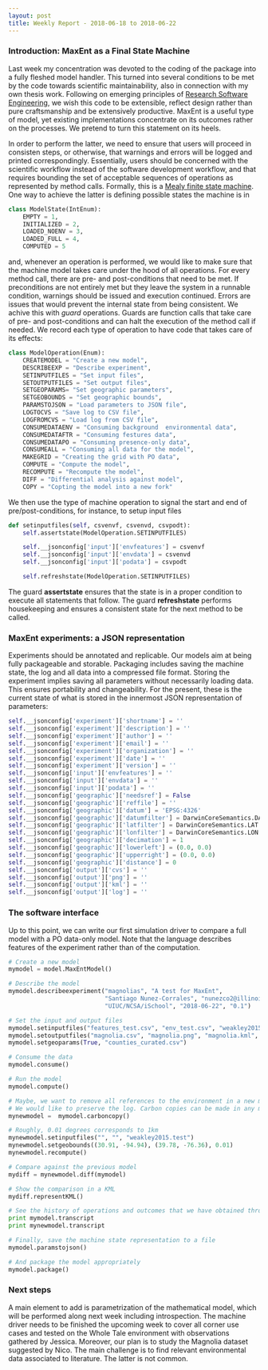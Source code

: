 ```yaml
---
layout: post
title: Weekly Report - 2018-06-18 to 2018-06-22
---
```


### Introduction: MaxEnt as a Final State Machine

Last week my concentration was devoted to the coding of the package into a fully fleshed model handler. This turned into several conditions to be met by the code towards scientific maintainability, also in connection with my own thesis work. Following on emerging principles of [Research Software Engineering](https://openresearchsoftware.metajnl.com/articles/10.5334/jors.184/), we wish this code to be extensible, reflect design rather than pure craftsmanship and be extensively productive. MaxEnt is a useful type of model, yet existing implementations concentrate on its outcomes rather on the processes. We pretend to turn this statement on its heels.

In order to perform the latter, we need to ensure that users will proceed in consisten steps, or otherwise, that warnings and errors will be logged and printed correspondingly. Essentially, users should be concerned with the scientific workflow instead of the software development workflow, and that requires bounding the set of acceptable sequences of operations as represented by method calls. Formally, this is a [Mealy finite state machine](https://en.wikipedia.org/wiki/Mealy_machine). One way to achieve the latter is defining possible states the machine is in

```python
class ModelState(IntEnum):
    EMPTY = 1,
    INITIALIZED = 2,
    LOADED_NOENV = 3,
    LOADED_FULL = 4,
    COMPUTED = 5
```

and, whenever an operation is performed, we would like to make sure that the machine model takes care under the hood of all operations. For every method call, there are pre- and post-conditions that need to be met. If preconditions are not entirely met but they leave the system in a runnable condition, warnings should be issued and execution continued. Errors are issues that would prevent the internal state from being consistent. We achive this with *guard* operations. Guards are function calls that take care of pre- and post-conditions and can halt the execution of the method call if needed. We record each type of operation to have code that takes care of its effects:

```python
class ModelOperation(Enum):
    CREATEMODEL = "Create a new model",
    DESCRIBEEXP = "Describe experiment",
    SETINPUTFILES = "Set input files",
    SETOUTPUTFILES = "Set output files",
    SETGEOPARAMS= "Set geographic parameters",
    SETGEOBOUNDS = "Set geographic bounds",
    PARAMSTOJSON = "Load parameters to JSON file",
    LOGTOCVS = "Save log to CSV file",
    LOGFROMCVS = "Load log from CSV file",
    CONSUMEDATAENV = "Consuming background  environmental data",
    CONSUMEDATAFTR = "Consuming festures data",
    CONSUMEDATAPO = "Consuming presence-only data",
    CONSUMEALL = "Consuming all data for the model",
    MAKEGRID = "Creating the grid with PO data",
    COMPUTE = "Compute the model",
    RECOMPUTE = "Recompute the model",
    DIFF = "Differential analysis against model",
    COPY = "Copting the model into a new fork"
```

We then use the type of machine operation to signal the start and end of pre/post-conditions, for instance, to setup input files

```python
def setinputfiles(self, csvenvf, csvenvd, csvpodt):
    self.assertstate(ModelOperation.SETINPUTFILES)

    self.__jsonconfig['input']['envfeatures'] = csvenvf
    self.__jsonconfig['input']['envdata'] = csvenvd
    self.__jsonconfig['input']['podata'] = csvpodt

    self.refreshstate(ModelOperation.SETINPUTFILES)

```

The guard **assertstate** ensures that the state is in a proper condition to execute all statements that follow. The guard **refreshstate** performs housekeeping and ensures a consistent state for the next method to be called.

### MaxEnt experiments: a JSON representation

Experiments should be annotated and replicable. Our models aim at being fully packageable and storable. Packaging includes saving the machine state, the log and all data into a compressed file format. Storing the experiment implies saving all parameters without necessarily loading data. This ensures portability and changeability. For the present, these is the current state of what is stored in the innermost JSON representation of parameters:

```python
self.__jsonconfig['experiment']['shortname'] = ''
self.__jsonconfig['experiment']['description'] = ''
self.__jsonconfig['experiment']['author'] = ''
self.__jsonconfig['experiment']['email'] = ''
self.__jsonconfig['experiment']['organization'] = ''
self.__jsonconfig['experiment']['date'] = ''
self.__jsonconfig['experiment']['version'] = ''
self.__jsonconfig['input']['envfeatures'] = ''
self.__jsonconfig['input']['envdata'] = ''
self.__jsonconfig['input']['podata'] = ''
self.__jsonconfig['geographic']['needsref'] = False
self.__jsonconfig['geographic']['reffile'] = ''
self.__jsonconfig['geographic']['datum'] = 'EPSG:4326'
self.__jsonconfig['geographic']['datumfilter'] = DarwinCoreSemantics.DATUM
self.__jsonconfig['geographic']['latfilter'] = DarwinCoreSemantics.LAT
self.__jsonconfig['geographic']['lonfilter'] = DarwinCoreSemantics.LON
self.__jsonconfig['geographic']['decimation'] = 1
self.__jsonconfig['geographic']['lowerleft'] = (0.0, 0.0)
self.__jsonconfig['geographic']['upperright'] = (0.0, 0.0)
self.__jsonconfig['geographic']['distance'] = 0
self.__jsonconfig['output']['cvs'] = ''
self.__jsonconfig['output']['png'] = ''
self.__jsonconfig['output']['kml'] = ''
self.__jsonconfig['output']['log'] = ''
```

### The software interface

Up to this point, we can write our first simulation driver to compare a full model with a PO data-only model. Note that the language describes features of the experiment rather than of the computation.

```python
# Create a new model
mymodel = model.MaxEntModel()

# Describe the model
mymodel.describeexperiment("magnolias", "A test for MaxEnt",
                           "Santiago Nunez-Corrales", "nunezco2@illinois,edu",
                           "UIUC/NCSA/iSchool", "2018-06-22", "0.1")

# Set the input and output files
mymodel.setinputfiles("features_test.csv", "env_test.csv", "weakley2015.test")
mymodel.setoutputfiles("magnolia.csv", "magnolia.png", "magnolia.kml", "magnolia.log")
mymodel.setgeoparams(True, "counties_curated.csv")

# Consume the data
mymodel.consume()

# Run the model
mymodel.compute()

# Maybe, we want to remove all references to the environment in a new model and recompute it
# We would like to preserve the log. Carbon copies can be made in any moment.
mynewmodel =  mymodel.carboncopy()

# Roughly, 0.01 degrees corresponds to 1km
mynewmodel.setinputfiles("", "", "weakley2015.test")
mynewmodel.setgeobounds((30.91, -94.94), (39.78, -76.36), 0.01)
mynewmodel.recompute()

# Compare against the previous model
mydiff = mynewmodel.diff(mymodel)

# Show the comparison in a KML
mydiff.representKML()

# See the history of operations and outcomes that we have obtained through the logs
print mymodel.transcript
print mynewmodel.transcript

# Finally, save the machine state representation to a file
mymodel.paramstojson()

# And package the model appropriately
mymodel.package()

```

### Next steps

A main element to add is parametrization of the mathematical model, which will be performed along next week including introspection. The machine driver needs to be finished the upcoming week to cover all corner use cases and tested on the Whole Tale environment with observations gathered by Jessica. Moreover, our plan is to study the Magnolia dataset suggested by Nico. The main challenge is to find relevant environmental data associated to literature. The latter is not common.
